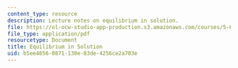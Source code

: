 ```yaml
---
content_type: resource
description: Lecture notes on equilibrium in solution.
file: https://ol-ocw-studio-app-production.s3.amazonaws.com/courses/5-60-thermodynamics-kinetics-spring-2008/b5ee46560871130e83de4256ce2a703e_5_60_lecture16.pdf
file_type: application/pdf
resourcetype: Document
title: Equilibrium in Solution
uid: b5ee4656-0871-130e-83de-4256ce2a703e
---
```

